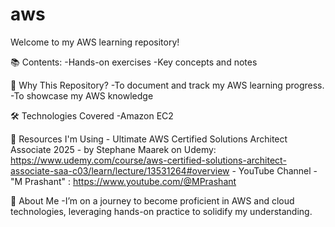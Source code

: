 # aws
Welcome to my AWS learning repository!

📚 Contents: 
    -Hands-on exercises
    -Key concepts and notes

🚀 Why This Repository?
    -To document and track my AWS learning progress.
    -To showcase my AWS knowledge

🛠️ Technologies Covered
    -Amazon EC2

📖 Resources I'm Using
    - Ultimate AWS Certified Solutions Architect Associate 2025 - by Stephane Maarek on Udemy: https://www.udemy.com/course/aws-certified-solutions-architect-associate-saa-c03/learn/lecture/13531264#overview
    - YouTube Channel - "M Prashant" : https://www.youtube.com/@MPrashant

📝 About Me
    -I’m on a journey to become proficient in AWS and cloud technologies, leveraging hands-on practice to solidify my understanding. 
    


